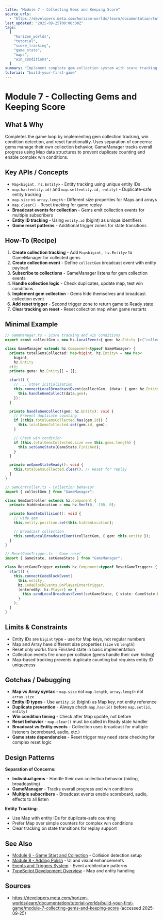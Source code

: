 ```yaml
---
title: "Module 7 - Collecting Gems and Keeping Score"
source_urls:
  - "https://developers.meta.com/horizon-worlds/learn/documentation/tutorial-worlds/build-your-first-game/module-7-collecting-gems-and-keeping-score"
last_updated: "2025-09-25T00:00:00Z"
tags:
  [
    "horizon_worlds",
    "tutorial",
    "score_tracking",
    "game_state",
    "maps",
    "win_conditions",
  ]
summary: "Implement complete gem collection system with score tracking using Maps, win condition detection, and game reset mechanics for replay functionality."
tutorial: "build-your-first-game"
---
```


# Module 7 - Collecting Gems and Keeping Score

## What & Why

Completes the game loop by implementing gem collection tracking, win condition detection, and reset functionality. Uses separation of concerns: gems manage their own collection behavior, GameManager tracks overall progress using Map data structures to prevent duplicate counting and enable complex win conditions.

## Key APIs / Concepts

- `Map<bigint, hz.Entity>` - Entity tracking using unique entity IDs
- `map.has(entity.id)` and `map.set(entity.id, entity)` - Duplicate-safe entity tracking
- `map.size` vs `array.length` - Different size properties for Maps and arrays
- `map.clear()` - Reset tracking for game replay
- **Broadcast events for collection** - Gems emit collection events for multiple subscribers
- **Entity ID tracking** - Using `entity.id` (bigint) as unique identifiers
- **Game reset patterns** - Additional trigger zones for state transitions

## How-To (Recipe)

1. **Create collection tracking** - Add `Map<bigint, hz.Entity>` to GameManager for collected gems
2. **Create collection event** - Define `collectGem` broadcast event with entity payload
3. **Subscribe to collections** - GameManager listens for gem collection events
4. **Handle collection logic** - Check duplicates, update map, test win conditions
5. **Implement gem collection** - Gems hide themselves and broadcast collection event
6. **Add reset trigger** - Second trigger zone to return game to Ready state
7. **Clear tracking on reset** - Reset collection map when game restarts

## Minimal Example

```typescript
// GameManager.ts - Score tracking and win conditions
export const collectGem = new hz.LocalEvent<{ gem: hz.Entity }>("collectGem");

class GameManager extends hz.Component<typeof GameManager> {
  private totalGemsCollected: Map<bigint, hz.Entity> = new Map<
    bigint,
    hz.Entity
  >();
  private gems: hz.Entity[] = [];

  start() {
    // ... other initialization
    this.connectLocalBroadcastEvent(collectGem, (data: { gem: hz.Entity }) => {
      this.handleGemCollect(data.gem);
    });
  }

  private handleGemCollect(gem: hz.Entity): void {
    // Prevent duplicate counting
    if (!this.totalGemsCollected.has(gem.id)) {
      this.totalGemsCollected.set(gem.id, gem);
    }

    // Check win condition
    if (this.totalGemsCollected.size === this.gems.length) {
      this.setGameState(GameState.Finished);
    }
  }

  private onGameStateReady(): void {
    this.totalGemsCollected.clear(); // Reset for replay
  }
}

// GemController.ts - Collection behavior
import { collectGem } from "GameManager";

class GemController extends hz.Component {
  private hiddenLocation = new hz.Vec3(0, -100, 0);

  private handleCollision(): void {
    // Hide gem
    this.entity.position.set(this.hiddenLocation);

    // Broadcast collection
    this.sendLocalBroadcastEvent(collectGem, { gem: this.entity });
  }
}

// ResetGameTrigger.ts - Game reset
import { GameState, setGameState } from "GameManager";

class ResetGameTrigger extends hz.Component<typeof ResetGameTrigger> {
  start() {
    this.connectCodeBlockEvent(
      this.entity,
      hz.CodeBlockEvents.OnPlayerEnterTrigger,
      (enteredBy: hz.Player) => {
        this.sendLocalBroadcastEvent(setGameState, { state: GameState.Ready });
      }
    );
  }
}
```

## Limits & Constraints

- Entity IDs are `bigint` type - use for Map keys, not regular numbers
- Map and Array have different size properties (`size` vs `length`)
- Reset only works from Finished state in basic implementation
- Collection events fire once per collision (gems handle their own hiding)
- Map-based tracking prevents duplicate counting but requires entity ID uniqueness

## Gotchas / Debugging

- **Map vs Array syntax** - `map.size` not `map.length`, `array.length` not `array.size`
- **Entity ID types** - Use `entity.id` (bigint) as Map key, not entity reference
- **Duplicate prevention** - Always check `map.has(id)` before `map.set(id, entity)`
- **Win condition timing** - Check after Map update, not before
- **Reset behavior** - `map.clear()` must be called in Ready state handler
- **Broadcast vs Entity events** - Collection uses broadcast for multiple listeners (scoreboard, audio, etc.)
- **Game state dependencies** - Reset trigger may need state checking for complex reset logic

## Design Patterns

**Separation of Concerns:**

- **Individual gems** - Handle their own collection behavior (hiding, broadcasting)
- **GameManager** - Tracks overall progress and win conditions
- **Multiple subscribers** - Broadcast events enable scoreboard, audio, effects to all listen

**Entity Tracking:**

- Use Map with entity IDs for duplicate-safe counting
- Prefer Map over simple counters for complex win conditions
- Clear tracking on state transitions for replay support

## See Also

- [Module 6 - Game Start and Collection](./06-game-start-and-collection.md) - Collision detection setup
- [Module 8 - Adding Polish](./08-adding-polish.md) - UI and visual enhancements
- [Events and Triggers System](../../events-triggers-system.md) - Event architecture patterns
- [TypeScript Development Overview](../../typescript-development-overview.md) - Map and entity handling

## Sources

- https://developers.meta.com/horizon-worlds/learn/documentation/tutorial-worlds/build-your-first-game/module-7-collecting-gems-and-keeping-score (accessed 2025-09-25)
